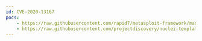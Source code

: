 ```yaml
---
id: CVE-2020-13167
pocs:
    - https://raw.githubusercontent.com/rapid7/metasploit-framework/master/modules/exploits/linux/http/netsweeper_webadmin_unixlogin.rb
    - https://raw.githubusercontent.com/projectdiscovery/nuclei-templates/master/cves/CVE-2020-13167.yaml
---
```


